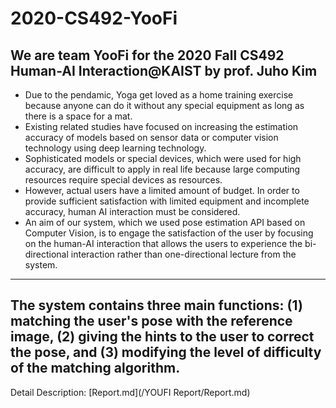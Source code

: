 # 2020-CS492-YooFi
We are team YooFi for the 2020 Fall CS492 Human-AI Interaction@KAIST by prof. Juho Kim
---
- Due to the pendamic, Yoga get loved as a home training exercise because anyone can do it without any special equipment as long as there is a space for a mat.
- Existing related studies have focused on increasing the estimation accuracy of models based on sensor data or computer vision technology using deep learning technology.
- Sophisticated models or special devices, which were used for high accuracy, are difficult to apply in real life because large computing resources require special devices as resources.
- However, actual users have a limited amount of budget. In order to provide sufficient satisfaction with limited equipment and incomplete accuracy, human AI interaction must be considered.
- An aim of our system, which we used pose estimation API based on Computer Vision, is to engage the satisfaction of the user by focusing on the human-AI interaction that allows the users to experience the bi-directional interaction rather than one-directional lecture from the system.
---
The system contains three main functions: (1) matching the user's pose with the reference image, (2) giving the hints to the user to correct the pose, and (3) modifying the level of difficulty of the matching algorithm. 
---
Detail Description: [Report.md](/YOUFI Report/Report.md)
